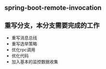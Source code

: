 ##  spring-boot-remote-invocation

## 重写分支，本分支需要完成的工作
* 重写消息总线
* 重写选举策略
* 优化rpc调用
* 优化代码
* 加入基本的监控数据收集
